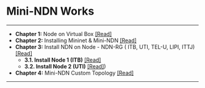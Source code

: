  # Mini-NDN Works 
 ***
 
 - <b>Chapter 1:</b> Node on Virtual Box [[Read]](https://github.com/syaifulahdan/Mini-NDN-Work/blob/main/Chapter-1.md)
 - <b>Chapter 2:</b> Installing Mininet & Mini-NDN [[Read]](https://github.com/syaifulahdan/Mini-NDN-Work/blob/main/Chapter-3.md)  
 - <b>Chapter 3:</b> Install NDN on Node - NDN-RG ( ITB, UTI, TEL-U, LIPI, ITTJ) [[Read]](https://github.com/syaifulahdan/Mini-NDN-Work/blob/main/Chapter-2.md)
    - <b>3.1. Install Node 1 (ITB)</b> [[Read]](https://github.com/syaifulahdan/Mini-NDN-Work/blob/main/Chapter-2.md#21-install-node-1-itb)
    - <b>3.2. Install Node 2 (UTI)</b> [[Read]](https://github.com/syaifulahdan/Mini-NDN-Work/blob/main/Chapter-2.md#22-install-node-2-uti))
 - <b>Chapter 4:</b> Mini-NDN Custom Topology [[Read]](https://github.com/syaifulahdan/Mini-NDN-Work/blob/main/Chapter-4.md)  
 *** 
